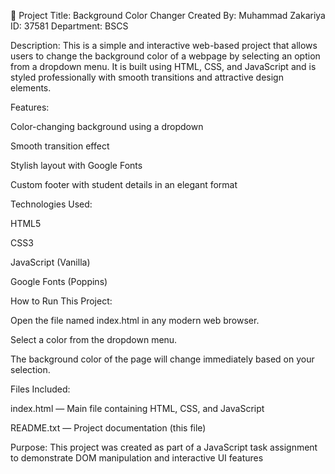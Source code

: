🎨 Project Title: Background Color Changer
Created By: Muhammad Zakariya
ID: 37581
Department: BSCS

Description:
This is a simple and interactive web-based project that allows users to change the background color of a webpage by selecting an option from a dropdown menu. It is built using HTML, CSS, and JavaScript and is styled professionally with smooth transitions and attractive design elements.

Features:

Color-changing background using a dropdown

Smooth transition effect

Stylish layout with Google Fonts

Custom footer with student details in an elegant format

Technologies Used:

HTML5

CSS3

JavaScript (Vanilla)

Google Fonts (Poppins)

How to Run This Project:

Open the file named index.html in any modern web browser.

Select a color from the dropdown menu.

The background color of the page will change immediately based on your selection.

Files Included:

index.html — Main file containing HTML, CSS, and JavaScript

README.txt — Project documentation (this file)

Purpose:
This project was created as part of a JavaScript task assignment to demonstrate DOM manipulation and interactive UI features
